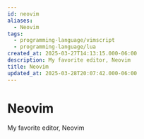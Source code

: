 ```yaml
---
id: neovim
aliases:
  - Neovim
tags:
  - programming-language/vimscript
  - programming-language/lua
created_at: 2025-03-27T14:13:15.000-06:00
description: My favorite editor, Neovim
title: Neovim
updated_at: 2025-03-28T20:07:42.000-06:00
---
```


# Neovim

My favorite editor, Neovim
